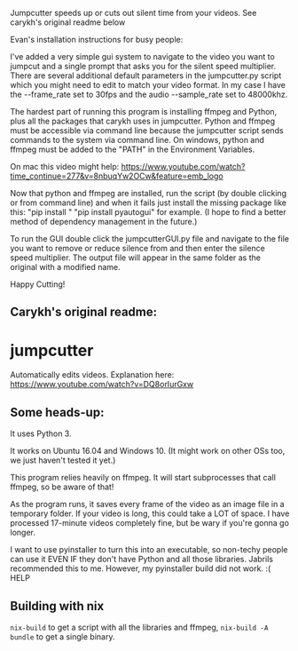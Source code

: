 Jumpcutter speeds up or cuts out silent time from your videos.
See carykh's original readme below

Evan's installation instructions for busy people:

I've added a very simple gui system to navigate to the video you want to jumpcut and a single prompt that asks you for the silent speed multiplier. There are several additional default parameters in the jumpcutter.py script which you might need to edit to match your video format. In my case I have the --frame_rate set to 30fps and the audio --sample_rate set to 48000khz.

The hardest part of running this program is installing ffmpeg and Python, plus all the packages that carykh uses in jumpcutter. Python and ffmpeg must be accessible via command line because the jumpcutter script sends commands to the system via command line. On windows, python and ffmpeg must be added to the "PATH" in the Environment Variables.

On mac this video might help: https://www.youtube.com/watch?time_continue=277&v=8nbuqYw2OCw&feature=emb_logo

Now that python and ffmpeg are installed, run the script (by double clicking or from command line) and when it fails just install the missing package like this: "pip install <packagename>" "pip install pyautogui" for example. (I hope to find a better method of dependency management in the future.)

To run the GUI double click the jumpcutterGUI.py file and navigate to the file you want to remove or reduce silence from and then enter the silence speed multiplier. The output file will appear in the same folder as the original with a modified name.

Happy Cutting!

Carykh's original readme:
----------------------------------------------------------------------------------
# jumpcutter
Automatically edits videos. Explanation here: https://www.youtube.com/watch?v=DQ8orIurGxw

## Some heads-up:

It uses Python 3.

It works on Ubuntu 16.04 and Windows 10. (It might work on other OSs too, we just haven't tested it yet.)

This program relies heavily on ffmpeg. It will start subprocesses that call ffmpeg, so be aware of that!

As the program runs, it saves every frame of the video as an image file in a
temporary folder. If your video is long, this could take a LOT of space.
I have processed 17-minute videos completely fine, but be wary if you're gonna go longer.

I want to use pyinstaller to turn this into an executable, so non-techy people
can use it EVEN IF they don't have Python and all those libraries. Jabrils 
recommended this to me. However, my pyinstaller build did not work. :( HELP

## Building with nix
`nix-build` to get a script with all the libraries and ffmpeg, `nix-build -A bundle` to get a single binary.
